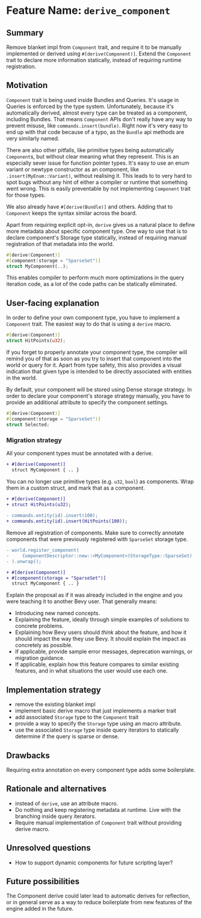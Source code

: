 # Feature Name: `derive_component`

## Summary

Remove blanket impl from `Component` trait, and require it to be manually implemented or derived using `#[derive(Component)]`.
Extend the `Component` trait to declare more information statically, instead of requiring runtime registration.

## Motivation

`Component` trait is being used inside Bundles and Queries. It's usage in Queries is enforced by the type system.
Unfortunately, because it's automatically derived, almost every type can be treated as a component, including Bundles.
That means `Component` APIs don't really have any way to prevent misuse, like `commands.insert(bundle)`. Right now
it's very easy to end up with that code because of a typo, as the `Bundle` api methods are very similarly named.

There are also other pitfalls, like primitive types being automatically `Component`s, but without clear meaning what they represent.
This is an especially sever issue for function pointer types. It's easy to use an enum variant or newtype constructor as
an component, like `.insert(MyEnum::Variant)`,  without realising it. This leads to to very hard to spot bugs without any hint
of either a compiler or runtime that something went wrong. This is easily preventable by not implementing `Component` trait for those types.

We also already have `#[derive(Bundle)]` and others. Adding that to `Component` keeps the syntax similar across the board.

Apart from requiring explicit opt-in, `derive` gives us a natural place to define more metadata about specific component type.
One way to use that is to declare component's Storage type statically, instead of requiring manual registration of that metadata
into the world.

```rust
#[derive(Component)]
#[component(storage = "SparseSet")]
struct MyComponent(..);
```

This enables compiler to perform much more optimizations in the query iteration code, as a lot of the code paths can be statically eliminated.

## User-facing explanation

In order to define your own component type, you have to implement a `Component` trait. The easiest way to do that is using a `derive` macro.

```rust
#[derive(Component)]
struct HitPoints(u32);
```

If you forget to properly annotate your component type, the compiler will remind you
of that as soon as you try to insert that component into the world or query for it. Apart from type safety, this also provides a visual indication that given type
is intended to be directly associated with entities in the world.

By default, your component will be stored using Dense storage strategy.
In order to declare your component's storage strategy manually, you have to provide an additional attribute
to specify the component settings.

```rust
#[derive(Component)]
#[component(storage = "SparseSet")]
struct Selected;
```

### Migration strategy

All your component types must be annotated with a derive.

```diff
+ #[derive(Component)]
  struct MyComponent { .. }
```

You can no longer use primitive types (e.g. `u32`, `bool`) as components.
Wrap them in a custom struct, and mark that as a component.

```diff
+ #[derive(Component)]
+ struct HitPoints(u32);
  
- commands.entity(id).insert(100);
+ commands.entity(id).insert(HitPoints(100));
```

Remove all registration of components. Make sure to correctly annotate components that were previously registered with `SparseSet` storage type.

```diff
- world.register_component(
-     ComponentDescriptor::new::<MyComponent>(StorageType::SparseSet)
- ).unwrap();

+ #[derive(Component)]
+ #[component(storage = "SparseSet")]
  struct MyComponent { .. }
```

Explain the proposal as if it was already included in the engine and you were teaching it to another Bevy user. That generally means:

- Introducing new named concepts.
- Explaining the feature, ideally through simple examples of solutions to concrete problems.
- Explaining how Bevy users should *think* about the feature, and how it should impact the way they use Bevy. It should explain the impact as concretely as possible.
- If applicable, provide sample error messages, deprecation warnings, or migration guidance.
- If applicable, explain how this feature compares to similar existing features, and in what situations the user would use each one.

## Implementation strategy

- remove the existing blanket impl
- implement basic derive macro that just implements a marker trait
- add associated `Storage` type to the `Component` trait
- provide a way to specify the `Storage` type using an macro attribute.
- use the associated `Storage` type inside query iterators to statically determine
  if the query is sparse or dense.

## Drawbacks

Requiring extra annotation on every component type adds some boilerplate.

## Rationale and alternatives

- instead of `derive`, use an attribute macro.
- Do nothing and keep registering metadata at runtime. Live with the branching inside query iterators.
- Require manual implementation of `Component` trait without providing derive macro.

## Unresolved questions

- How to support dynamic components for future scripting layer?

## Future possibilities

The Component derive could later lead to automatic derives for reflection, or in general serve
as a way to reduce boilerplate from new features of the engine added in the future.
